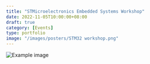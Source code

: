 ```yaml
---
title: "STMicroelectronics Embedded Systems Workshop"
date: 2022-11-05T10:00:00+08:00
draft: true
category: [Events]
type: portfolio
image: "/images/posters/STM32 workshop.png"
---
```


![Example image](/images/events/STMworkshop.jpg)
